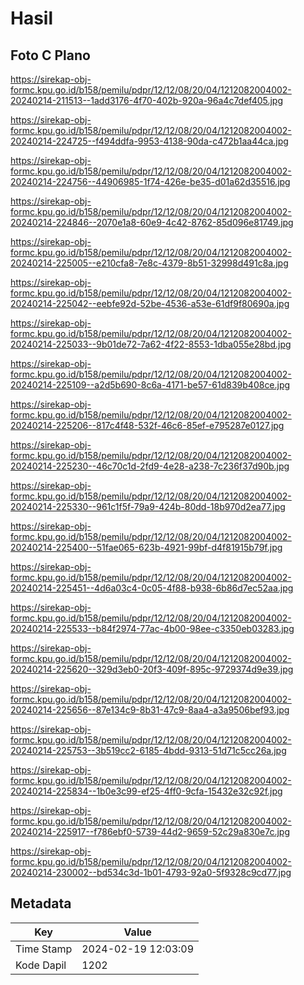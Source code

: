 # Hasil

## Foto C Plano

https://sirekap-obj-formc.kpu.go.id/b158/pemilu/pdpr/12/12/08/20/04/1212082004002-20240214-211513--1add3176-4f70-402b-920a-96a4c7def405.jpg

https://sirekap-obj-formc.kpu.go.id/b158/pemilu/pdpr/12/12/08/20/04/1212082004002-20240214-224725--f494ddfa-9953-4138-90da-c472b1aa44ca.jpg

https://sirekap-obj-formc.kpu.go.id/b158/pemilu/pdpr/12/12/08/20/04/1212082004002-20240214-224756--44906985-1f74-426e-be35-d01a62d35516.jpg

https://sirekap-obj-formc.kpu.go.id/b158/pemilu/pdpr/12/12/08/20/04/1212082004002-20240214-224846--2070e1a8-60e9-4c42-8762-85d096e81749.jpg

https://sirekap-obj-formc.kpu.go.id/b158/pemilu/pdpr/12/12/08/20/04/1212082004002-20240214-225005--e210cfa8-7e8c-4379-8b51-32998d491c8a.jpg

https://sirekap-obj-formc.kpu.go.id/b158/pemilu/pdpr/12/12/08/20/04/1212082004002-20240214-225042--eebfe92d-52be-4536-a53e-61df9f80690a.jpg

https://sirekap-obj-formc.kpu.go.id/b158/pemilu/pdpr/12/12/08/20/04/1212082004002-20240214-225033--9b01de72-7a62-4f22-8553-1dba055e28bd.jpg

https://sirekap-obj-formc.kpu.go.id/b158/pemilu/pdpr/12/12/08/20/04/1212082004002-20240214-225109--a2d5b690-8c6a-4171-be57-61d839b408ce.jpg

https://sirekap-obj-formc.kpu.go.id/b158/pemilu/pdpr/12/12/08/20/04/1212082004002-20240214-225206--817c4f48-532f-46c6-85ef-e795287e0127.jpg

https://sirekap-obj-formc.kpu.go.id/b158/pemilu/pdpr/12/12/08/20/04/1212082004002-20240214-225230--46c70c1d-2fd9-4e28-a238-7c236f37d90b.jpg

https://sirekap-obj-formc.kpu.go.id/b158/pemilu/pdpr/12/12/08/20/04/1212082004002-20240214-225330--961c1f5f-79a9-424b-80dd-18b970d2ea77.jpg

https://sirekap-obj-formc.kpu.go.id/b158/pemilu/pdpr/12/12/08/20/04/1212082004002-20240214-225400--51fae065-623b-4921-99bf-d4f81915b79f.jpg

https://sirekap-obj-formc.kpu.go.id/b158/pemilu/pdpr/12/12/08/20/04/1212082004002-20240214-225451--4d6a03c4-0c05-4f88-b938-6b86d7ec52aa.jpg

https://sirekap-obj-formc.kpu.go.id/b158/pemilu/pdpr/12/12/08/20/04/1212082004002-20240214-225533--b84f2974-77ac-4b00-98ee-c3350eb03283.jpg

https://sirekap-obj-formc.kpu.go.id/b158/pemilu/pdpr/12/12/08/20/04/1212082004002-20240214-225620--329d3eb0-20f3-409f-895c-9729374d9e39.jpg

https://sirekap-obj-formc.kpu.go.id/b158/pemilu/pdpr/12/12/08/20/04/1212082004002-20240214-225656--87e134c9-8b31-47c9-8aa4-a3a9506bef93.jpg

https://sirekap-obj-formc.kpu.go.id/b158/pemilu/pdpr/12/12/08/20/04/1212082004002-20240214-225753--3b519cc2-6185-4bdd-9313-51d71c5cc26a.jpg

https://sirekap-obj-formc.kpu.go.id/b158/pemilu/pdpr/12/12/08/20/04/1212082004002-20240214-225834--1b0e3c99-ef25-4ff0-9cfa-15432e32c92f.jpg

https://sirekap-obj-formc.kpu.go.id/b158/pemilu/pdpr/12/12/08/20/04/1212082004002-20240214-225917--f786ebf0-5739-44d2-9659-52c29a830e7c.jpg

https://sirekap-obj-formc.kpu.go.id/b158/pemilu/pdpr/12/12/08/20/04/1212082004002-20240214-230002--bd534c3d-1b01-4793-92a0-5f9328c9cd77.jpg


## Metadata

| Key        | Value               |
| ---------- | ------------------- |
| Time Stamp | 2024-02-19 12:03:09 |
| Kode Dapil | 1202                |



